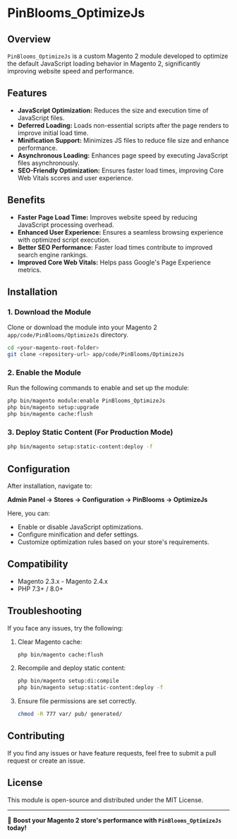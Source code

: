# PinBlooms_OptimizeJs

## Overview
`PinBlooms_OptimizeJs` is a custom Magento 2 module developed to optimize the default JavaScript loading behavior in Magento 2, significantly improving website speed and performance.

## Features
- **JavaScript Optimization:** Reduces the size and execution time of JavaScript files.
- **Deferred Loading:** Loads non-essential scripts after the page renders to improve initial load time.
- **Minification Support:** Minimizes JS files to reduce file size and enhance performance.
- **Asynchronous Loading:** Enhances page speed by executing JavaScript files asynchronously.
- **SEO-Friendly Optimization:** Ensures faster load times, improving Core Web Vitals scores and user experience.

## Benefits
- **Faster Page Load Time:** Improves website speed by reducing JavaScript processing overhead.
- **Enhanced User Experience:** Ensures a seamless browsing experience with optimized script execution.
- **Better SEO Performance:** Faster load times contribute to improved search engine rankings.
- **Improved Core Web Vitals:** Helps pass Google's Page Experience metrics.

## Installation
### 1. Download the Module
Clone or download the module into your Magento 2 `app/code/PinBlooms/OptimizeJs` directory.

```sh
cd <your-magento-root-folder>
git clone <repository-url> app/code/PinBlooms/OptimizeJs
```

### 2. Enable the Module
Run the following commands to enable and set up the module:

```sh
php bin/magento module:enable PinBlooms_OptimizeJs
php bin/magento setup:upgrade
php bin/magento cache:flush
```

### 3. Deploy Static Content (For Production Mode)
```sh
php bin/magento setup:static-content:deploy -f
```

## Configuration
After installation, navigate to:

**Admin Panel → Stores → Configuration → PinBlooms → OptimizeJs**

Here, you can:
- Enable or disable JavaScript optimizations.
- Configure minification and defer settings.
- Customize optimization rules based on your store's requirements.

## Compatibility
- Magento 2.3.x - Magento 2.4.x
- PHP 7.3+ / 8.0+

## Troubleshooting
If you face any issues, try the following:
1. Clear Magento cache:
   ```sh
   php bin/magento cache:flush
   ```
2. Recompile and deploy static content:
   ```sh
   php bin/magento setup:di:compile
   php bin/magento setup:static-content:deploy -f
   ```
3. Ensure file permissions are set correctly.
   ```sh
   chmod -R 777 var/ pub/ generated/
   ```

## Contributing
If you find any issues or have feature requests, feel free to submit a pull request or create an issue.

## License
This module is open-source and distributed under the MIT License.

---
🚀 **Boost your Magento 2 store's performance with `PinBlooms_OptimizeJs` today!**
